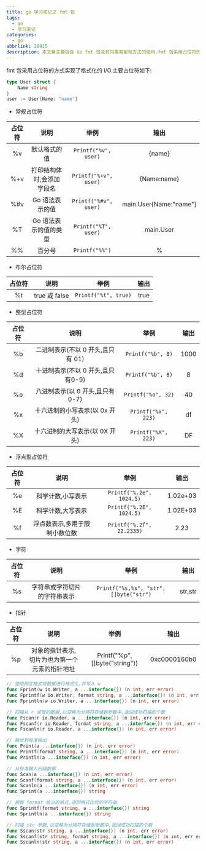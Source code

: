 ```yaml
---
title: go 学习笔记之 fmt 包
tags:
  - go
  - 学习笔记
categories:
  - go
abbrlink: 28915
description: 本文章主要包含 Go fmt 包及其内置类型和方法的使用.fmt 包采用占位符的方式实现了格式化的 I/O.
---
```


fmt 包采用占位符的方式实现了格式化的 I/O.主要占位符如下:

```go
type User struct {
	Name string
}
user := User{Name: "name"}
```

- 常规占位符

占位符 | 说明 | 举例 | 输出
:---: | :---: | :---: | :---:
%v | 默认格式的值 | `Printf("%v", user)` | {name}
%+v | 打印结构体时,会添加字段名 | `Printf("%+v", user)` | {Name:name}
%#v | Go 语法表示的值 | `Printf("%#v", user)` | main.User{Name:"name"}
%T | Go 语法表示的值的类型 | `Printf("%T", user)` | main.User
%% | 百分号 | `Printf("%%")` | %

- 布尔占位符

占位符 | 说明 | 举例 | 输出
:---: | :---: | :---: | :---:
%t | true 或 false | `Printf("%t", true)` | true

- 整型占位符

占位符 | 说明 | 举例 | 输出
:---: | :---: | :---: | :---:
%b | 二进制表示(不以 0 开头,且只有 01) | `Printf("%b", 8)` | 1000
%d |  十进制表示(不以 0 开头,且只有0-9) | `Printf("%b", 8)` | 8
%o | 八进制表示(以 0 开头,且只有 0-7) | `Printf("%o", 32)` | 40
%x | 十六进制的小写表示(以 0x 开头) | `Printf("%x", 223)` | df
%X | 十六进制的大写表示(以 0X 开头) | `Printf("%X", 223)` | DF

- 浮点型占位符

占位符 | 说明 | 举例 | 输出
:---: | :---: | :---: | :---:
%e | 科学计数,小写表示 | `Printf("%.2e", 1024.5)` | 1.02e+03
%E | 科学计数,大写表示 | `Printf("%.2E", 1024.5)` | 1.02E+03
%f | 浮点数表示,多用于限制小数位数 | `Printf("%.2f", 22.2335)` | 2.23

- 字符

占位符 | 说明 | 举例 | 输出
:---: | :---: | :---: | :---:
%s | 字符串或字符切片的字符串表示 | `Printf("%s,%s", "str", []byte("str")` | str,str

- 指针

占位符 | 说明 | 举例 | 输出
:---: | :---: | :---: | :---:
%p | 对象的指针表示,切片为也为第一个元素的指针地址 | Printf("%p", []byte("string")) | 0xc0000160b0

```go
// 使用指定格式将数据进行格式化,并写入 w
func Fprint(w io.Writer, a ...interface{}) (n int, err error)
func Fprintf(w io.Writer, format string, a ...interface{}) (n int, err error)
func Fprintln(w io.Writer, a ...interface{}) (n int, err error)

// 扫描从 r 读取的数据,以空格为分隔符存储到参数中,返回成功扫描的个数
func Fscan(r io.Reader, a ...interface{}) (n int, err error)
func Fscanf(r io.Reader, format string, a ...interface{}) (n int, err error)
func Fscanln(r io.Reader, a ...interface{}) (n int, err error)

// 输出到标准输出
func Print(a ...interface{}) (n int, err error)
func Printf(format string, a ...interface{}) (n int, err error)
func Println(a ...interface{}) (n int, err error)

// 从标准输入扫描数据
func Scan(a ...interface{}) (n int, err error)
func Scanf(format string, a ...interface{}) (n int, err error)
func Scanln(a ...interface{}) (n int, err error)
func Sprint(a ...interface{}) string

// 根据 format 给出的格式,返回格式化后的字符串
func Sprintf(format string, a ...interface{}) string
func Sprintln(a ...interface{}) string

// 扫描 str 参数,以空格为分隔符存储到参数中,返回成功扫描的个数
func Sscan(str string, a ...interface{}) (n int, err error)
func Sscanf(str string, format string, a ...interface{}) (n int, err error)
func Sscanln(str string, a ...interface{}) (n int, err error)
```
